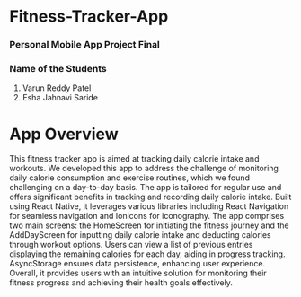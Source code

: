 # Fitness-Tracker-App

### Personal Mobile App Project Final

### Name of the Students
1. Varun Reddy Patel
2. Esha Jahnavi Saride

# App Overview

This fitness tracker app is aimed at tracking daily calorie intake and workouts. We developed this app to address the challenge of monitoring daily calorie consumption and exercise routines, which we found challenging on a day-to-day basis. The app is tailored for regular use and offers significant benefits in tracking and recording daily calorie intake. Built using React Native, it leverages various libraries including React Navigation for seamless navigation and Ionicons for iconography. The app comprises two main screens: the HomeScreen for initiating the fitness journey and the AddDayScreen for inputting daily calorie intake and deducting calories through workout options. Users can view a list of previous entries displaying the remaining calories for each day, aiding in progress tracking. AsyncStorage ensures data persistence, enhancing user experience. Overall, it provides users with an intuitive solution for monitoring their fitness progress and achieving their health goals effectively.
